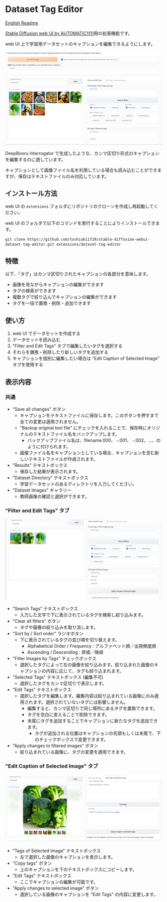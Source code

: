 # Dataset Tag Editor

[English Readme](README.md)

[Stable Diffusion web UI by AUTOMATIC1111](https://github.com/AUTOMATIC1111/stable-diffusion-webui)用の拡張機能です。

web UI 上で学習用データセットのキャプションを編集できるようにします。

![](ss01.png)

DeepBooru interrogator で生成したような、カンマ区切り形式のキャプションを編集するのに適しています。

キャプションとして画像ファイル名を利用している場合も読み込むことができますが、保存はテキストファイルのみ対応しています。

## インストール方法
web UI の `extensions` フォルダにリポジトリのクローンを作成し再起動してください。

web UI のフォルダで以下のコマンドを実行することによりインストールできます。
```commandline
git clone https://github.com/toshiaki1729/stable-diffusion-webui-dataset-tag-editor.git extensions/dataset-tag-editor
```

## 特徴
以下、「タグ」はカンマ区切りされたキャプションの各部分を意味します。
- 画像を見ながらキャプションの編集ができます
- タグの検索ができます
- 複数タグで絞り込んでキャプションの編集ができます
- タグを一括で置換・削除・追加できます


## 使い方
1. web UI でデータセットを作成する
2. データセットを読み込む
3. "Filter and Edit Tags" タブで編集したいタグを選択する
4. それらを置換・削除したり新しいタグを追加する
5. キャプションを個別に編集したい場合は "Edit Caption of Selected Image" タブを使用する


## 表示内容

### 共通
- "Save all changes" ボタン
  - キャプションをテキストファイルに保存します。このボタンを押すまで全ての変更は適用されません。
  - "Backup original text file" にチェックを入れることで、保存時にオリジナルのテキストファイル名をバックアップします。
    - バックアップファイル名は、filename.000、 -.001、 -.002、…、のように付けられます。
  - 画像ファイル名をキャプションとしている場合、キャプションを含む新しいテキストファイルが作成されます。
- "Results" テキストボックス
  - 保存した結果が表示されます。
- "Dataset Directory" テキストボックス
  - 学習データセットのあるディレクトリを入力してください。
- "Dataset Images" ギャラリー
  - 教師画像の確認と選択ができます。


### "Filter and Edit Tags" タブ
![](ss02.png)

- "Search Tags" テキストボックス
  - 入力した文字で下に表示されているタグを検索し絞り込みます。
- "Clear all filters" ボタン
  - タグや画像の絞り込みを取り消します。
- "Sort by / Sort order" ラジオボタン
  - 下に表示されているタグの並び順を切り替えます。
    - Alphabetical Order / Frequency : アルファベット順／出現頻度順
    - Ascending / Descending : 昇順／降順
- "Filter Images by Tags" チェックボックス
  - 選択したタグによって左の画像を絞り込みます。絞り込まれた画像のキャプションの内容に応じて、タグも絞り込まれます。
- "Selected Tags" テキストボックス (編集不可)
  - 選択したタグをカンマ区切りで表示します。
- "Edit Tags" テキストボックス
  - 選択したタグを編集します。編集内容は絞り込まれている画像にのみ適用されます。選択されていないタグには影響しません。
    - 編集すると、カンマ区切りで同じ場所にあるタグを置換できます。
    - タグを空白に変えることで削除できます。
    - 末尾にタグを追加することでキャプションに新たなタグを追加できます。
      - タグが追加される位置はキャプションの先頭もしくは末尾で、下のチェックボックスで変更できます。
- "Apply changes to filtered images" ボタン
  - 絞り込まれている画像に、タグの変更を適用できます。



### "Edit Caption of Selected Image" タブ
![](ss03.png)

- "Tags of Selected Image" テキストボックス
  - 左で選択した画像のキャプションを表示します。
- "Copy tags" ボタン
  - 上のキャプションを下のテキストボックスにコピーします。
- "Edit Tags" テキストボックス
  - ここでキャプションの編集が可能です。
- "Apply changes to selected image" ボタン
  - 選択している画像のキャプションを "Edit Tags" の内容に変更します。